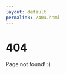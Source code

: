```yaml
---
layout: default
permalink: /404.html
---
```


<div class="row my-5 py-5">
  <div class="col-lg-6 offset-lg-3">
    <h1 class="text-center mt-5 pt-5 display-1 fw-bold">404</h1>
    <p class="text-center mb-5 pb-5">Page not found! :(</p>
  </div>
</div>
